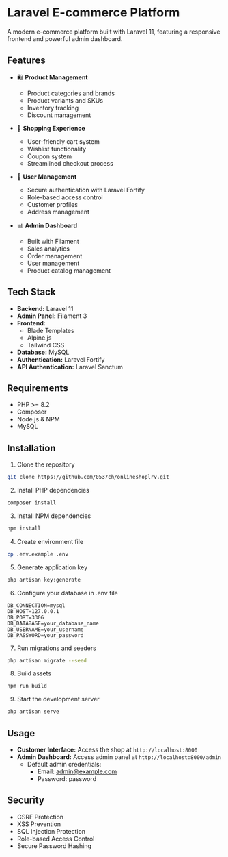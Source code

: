 # Laravel E-commerce Platform

A modern e-commerce platform built with Laravel 11, featuring a responsive frontend and powerful admin dashboard.

## Features

- 🛍️ **Product Management**
  - Product categories and brands
  - Product variants and SKUs
  - Inventory tracking
  - Discount management

- 🛒 **Shopping Experience**
  - User-friendly cart system
  - Wishlist functionality
  - Coupon system
  - Streamlined checkout process

- 👤 **User Management**
  - Secure authentication with Laravel Fortify
  - Role-based access control
  - Customer profiles
  - Address management

- 📊 **Admin Dashboard**
  - Built with Filament
  - Sales analytics
  - Order management
  - User management
  - Product catalog management

## Tech Stack

- **Backend:** Laravel 11
- **Admin Panel:** Filament 3
- **Frontend:** 
  - Blade Templates
  - Alpine.js
  - Tailwind CSS
- **Database:** MySQL
- **Authentication:** Laravel Fortify
- **API Authentication:** Laravel Sanctum

## Requirements

- PHP >= 8.2
- Composer
- Node.js & NPM
- MySQL

## Installation

1. Clone the repository
```bash
git clone https://github.com/0537ch/onlineshoplrv.git
```

2. Install PHP dependencies
```bash
composer install
```

3. Install NPM dependencies
```bash
npm install
```

4. Create environment file
```bash
cp .env.example .env
```

5. Generate application key
```bash
php artisan key:generate
```

6. Configure your database in .env file
```env
DB_CONNECTION=mysql
DB_HOST=127.0.0.1
DB_PORT=3306
DB_DATABASE=your_database_name
DB_USERNAME=your_username
DB_PASSWORD=your_password
```

7. Run migrations and seeders
```bash
php artisan migrate --seed
```

8. Build assets
```bash
npm run build
```

9. Start the development server
```bash
php artisan serve
```

## Usage

- **Customer Interface:** Access the shop at `http://localhost:8000`
- **Admin Dashboard:** Access admin panel at `http://localhost:8000/admin`
  - Default admin credentials:
    - Email: admin@example.com
    - Password: password

## Security

- CSRF Protection
- XSS Prevention
- SQL Injection Protection
- Role-based Access Control
- Secure Password Hashing


